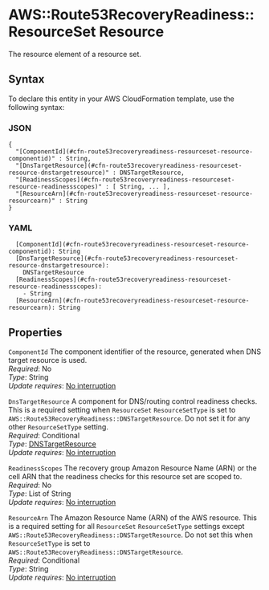 # AWS::Route53RecoveryReadiness::ResourceSet Resource<a name="aws-properties-route53recoveryreadiness-resourceset-resource"></a>

The resource element of a resource set\.

## Syntax<a name="aws-properties-route53recoveryreadiness-resourceset-resource-syntax"></a>

To declare this entity in your AWS CloudFormation template, use the following syntax:

### JSON<a name="aws-properties-route53recoveryreadiness-resourceset-resource-syntax.json"></a>

```
{
  "[ComponentId](#cfn-route53recoveryreadiness-resourceset-resource-componentid)" : String,
  "[DnsTargetResource](#cfn-route53recoveryreadiness-resourceset-resource-dnstargetresource)" : DNSTargetResource,
  "[ReadinessScopes](#cfn-route53recoveryreadiness-resourceset-resource-readinessscopes)" : [ String, ... ],
  "[ResourceArn](#cfn-route53recoveryreadiness-resourceset-resource-resourcearn)" : String
}
```

### YAML<a name="aws-properties-route53recoveryreadiness-resourceset-resource-syntax.yaml"></a>

```
  [ComponentId](#cfn-route53recoveryreadiness-resourceset-resource-componentid): String
  [DnsTargetResource](#cfn-route53recoveryreadiness-resourceset-resource-dnstargetresource):
    DNSTargetResource
  [ReadinessScopes](#cfn-route53recoveryreadiness-resourceset-resource-readinessscopes):
    - String
  [ResourceArn](#cfn-route53recoveryreadiness-resourceset-resource-resourcearn): String
```

## Properties<a name="aws-properties-route53recoveryreadiness-resourceset-resource-properties"></a>

`ComponentId` <a name="cfn-route53recoveryreadiness-resourceset-resource-componentid"></a>
The component identifier of the resource, generated when DNS target resource is used\.  
_Required_: No  
_Type_: String  
_Update requires_: [No interruption](https://docs.aws.amazon.com/AWSCloudFormation/latest/UserGuide/using-cfn-updating-stacks-update-behaviors.html#update-no-interrupt)

`DnsTargetResource` <a name="cfn-route53recoveryreadiness-resourceset-resource-dnstargetresource"></a>
A component for DNS/routing control readiness checks\. This is a required setting when `ResourceSet` `ResourceSetType` is set to `AWS::Route53RecoveryReadiness::DNSTargetResource`\. Do not set it for any other `ResourceSetType` setting\.  
_Required_: Conditional  
_Type_: [DNSTargetResource](aws-properties-route53recoveryreadiness-resourceset-dnstargetresource.md)  
_Update requires_: [No interruption](https://docs.aws.amazon.com/AWSCloudFormation/latest/UserGuide/using-cfn-updating-stacks-update-behaviors.html#update-no-interrupt)

`ReadinessScopes` <a name="cfn-route53recoveryreadiness-resourceset-resource-readinessscopes"></a>
The recovery group Amazon Resource Name \(ARN\) or the cell ARN that the readiness checks for this resource set are scoped to\.  
_Required_: No  
_Type_: List of String  
_Update requires_: [No interruption](https://docs.aws.amazon.com/AWSCloudFormation/latest/UserGuide/using-cfn-updating-stacks-update-behaviors.html#update-no-interrupt)

`ResourceArn` <a name="cfn-route53recoveryreadiness-resourceset-resource-resourcearn"></a>
The Amazon Resource Name \(ARN\) of the AWS resource\. This is a required setting for all `ResourceSet` `ResourceSetType` settings except `AWS::Route53RecoveryReadiness::DNSTargetResource`\. Do not set this when `ResourceSetType` is set to `AWS::Route53RecoveryReadiness::DNSTargetResource`\.  
_Required_: Conditional  
_Type_: String  
_Update requires_: [No interruption](https://docs.aws.amazon.com/AWSCloudFormation/latest/UserGuide/using-cfn-updating-stacks-update-behaviors.html#update-no-interrupt)
